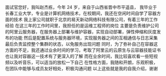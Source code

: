 
面试官您好，我叫赵杰栋，今年 24 岁，来自于山西省晋中市平遥县，
我毕业于长春工业大学，专业是计算机网络技术，在校期间，我还在空闲时间自学了容器方面的技术
我上家公司就职于北京的易天新动网络科技有限公司，有着三年的工作经验
在这三年的工作时间里，我担任的是运维工程师的岗位
主要是负责维护公司的阿里云服务器，在服务器上部署与维护容器，实现自动部署，弹性伸缩和灰度发布的功能
然后是配置系统与服务器环境，实现服务器之间的互相通信与日志采集
最后负责监控整个集群的状态，以免服务出现问题
同时，为了弥补自己在容器这方面的不足，我还通过业余时间的学习，考取了阿里云的云原生与云容器技能证书
也让我对容器这一技术有了更深入的了解
而在业余时间，我比较喜欢看一些短视频以及听音乐，可以适当的放松一下自己
在性格方面，我随和开朗，乐观积极，在团队中能够与成员友好相处，积极沟通问题
以上这些就是我的自我介绍，谢谢